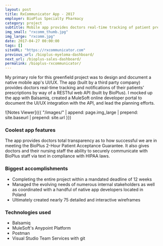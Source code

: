```yaml
---
layout: post
title: RxCommunicator App - 2017
employer: BioPlus Specialty Pharmacy
category: project
subtitle: Mobile app provides doctors real-time tracking of patient prescriptions
img_small: "rxcomm_thumb.jpg"
img_large: "rxcomm.jpg"
date: 2017-04-27 00:00:00
tags: []
siteURL: "https://rxcommunicator.com"
previous_url: /bioplus-myeloma-dashboard/
next_url: /bioplus-sales-dashboard/
permalink: /bioplus-rxcommunicator/
---
```

My primary role for this greenfield project was to design and document a native mobile app's UI/UX. The app (built by a third party company) provides doctors real-time tracking and notifications of their patients' prescriptions by way of a RESTful web API (built by BioPlus). I mocked up the app with Balsamiq, created a MuleSoft online developer portal to document the UI/UX integration with the API, and lead the planning efforts.       

![Notes Viewer]({{ "/images/" | append: page.img_large | prepend: site.baseurl | prepend: site.url  }})

### Coolest app features
The app provides doctors total transparency as to how successful we are in meeting the BioPlus 2-Hour Patient Acceptance Guarantee. It also gives doctors and their nursing staff the ability to securely communicate with BioPlus staff via text in compliance with HIPAA laws.

### Biggest accomplishments
* Completing the entire project within a mandated deadline of 12 weeks
* Managed the evolving needs of numerous internal stakeholders as well as coordinated with a handful of native app developers located in Poland
* Ultimately created nearly 75 detailed and interactive wireframes

### Technologies used
* Balsamiq
* MuleSoft's Anypoint Platform
* Postman
* Visual Studio Team Services with git
